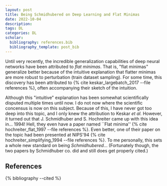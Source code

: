 ```yaml
---
layout: post
title: Being Schmidhubered on Deep Learning and Flat Minimas
date: 2022-10-04
description: 
tags: DL
categories: DL
scholar: 
  bibliography: references.bib
  bibliography_template: post_bib
---
```


Until very recently, the incredible generalization capabilities of deep neural networks have been attributed to *flat minimas*.
That is, "flat minimas" generalize better because of the intuitive explanation that flatter minimas are more robust to perturbation (train dataset sampling).
For some time, this discovery has been attributed to {% cite keskar_largebatch_2017 --file references %}, often accompanying their sketch of the intuition.

Although this "intuitive" explanation has been somewhat scientifically disputed multiple times until now.
I do not now where the scientific concensus is now on this subject.
Because of this, I have never got too deep into this topic, and I only knew the attribution to Keskar *et al.*
However, it turned out that J. Schmidhuber and S. Hochreiter came up with this idea in... 1994!
Hell, they even have a paper named ``Flat minima'' {% cite hochreiter_flat_1997 --file references %}.
Even better, one of their paper on the topic had been presented at NIPS'94 {% cite hochreiter_simplifying_1994 --file references %}.
To me personally, this sets a whole new standard on being *Schmidhubered*...
(Fortunately though, the two papers by Schmidhuber co. did and still does get properly cited.)

References
----------
{% bibliography --cited %}

<script src="https://utteranc.es/client.js"
        repo="Red-Portal/red-portal.github.io"
        issue-term="title"
        theme="preferred-color-scheme"
        crossorigin="anonymous"
        async>
</script>
